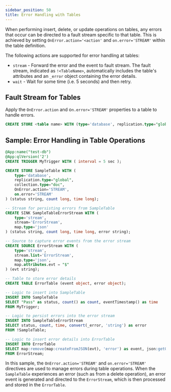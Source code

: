 ```yaml
---
sidebar_position: 50
title: Error Handling with Tables
---
```


When performing insert, delete, or update operations on tables, any errors that occur can be directed to a fault stream specific to that table. This is achieved by setting `OnError.action='<action'` and `on.error='STREAM'` within the table definition.

The following actions are supported for error handling at tables:

- `stream` - Forward the error and the event to fault stream. The fault stream, indicated as `!<TableName>`, automatically includes the table's attributes and an `_error` object containing the error details.
- `wait` - Wait for some time (i.e. 5 seconds) and then retry.

## Fault Stream for Tables

Apply the `OnError.action` and o`n.error='STREAM'` properties to a table to handle errors.

```sql
CREATE STORE <table name> WITH (type='database', replication.type="global", collection.type="doc", OnError.action='<action>', on.error='STREAM') (<attribute name> <attribute type>, ...);
```

## Sample: Error Handling in Table Operations

```sql
@App:name("test-db")
@App:qlVersion('2')
CREATE TRIGGER MyTrigger WITH ( interval = 5 sec );

CREATE STORE SampleTable WITH (
    type='database', 
    replication.type="global", 
    collection.type="doc", 
    OnError.action='STREAM', 
    on.error='STREAM'
) (status string, count long, time long);

-- Stream for persisting errors from SampleTable
CREATE SINK SampleTableErrorStream WITH (
    type='stream', 
    stream='ErrorStream', 
    map.type='json'
) (status string, count long, time long, error string);

-- Source to capture error events from the error stream
CREATE SOURCE ErrorStream WITH (
    type='stream', 
    stream.list='ErrorStream', 
    map.type='json', 
    map.attributes.evt = "$"
) (evt string);

-- Table to store error details
CREATE TABLE ErrorTable (event object, error object);

-- Logic to insert into SampleTable
INSERT INTO SampleTable
SELECT "Pass" as status, count() as count, eventTimestamp() as time
FROM MyTrigger;

-- Logic to persist errors into the error stream
INSERT INTO SampleTableErrorStream
SELECT status, count, time, convert(_error, 'string') as error
FROM !SampleTable;

-- Logic to insert error details into ErrorTable
INSERT INTO ErrorTable
SELECT map:remove(map:createFromJSON(evt), 'error') as event, json:getObject(evt,'$.error') as error 
FROM ErrorStream;
```

In this sample, the `OnError.action='STREAM'` and `on.error='STREAM'` directives are used to manage errors during table operations. When the `SampleTable` experiences an error (such as from a delete operation), an error event is generated and directed to the `ErrorStream`, which is then processed and stored in the `ErrorTable`.
